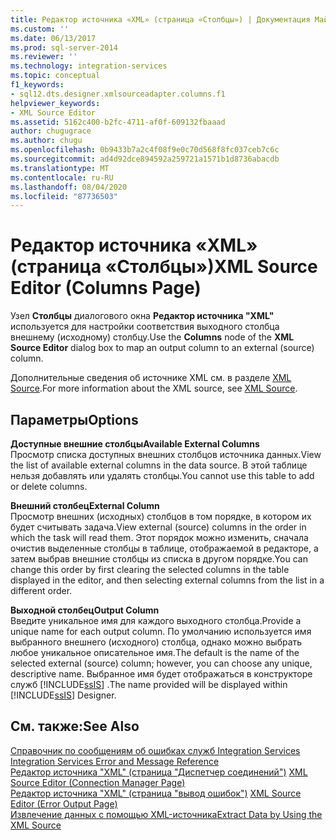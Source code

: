 ```yaml
---
title: Редактор источника «XML» (страница «Столбцы») | Документация Майкрософт
ms.custom: ''
ms.date: 06/13/2017
ms.prod: sql-server-2014
ms.reviewer: ''
ms.technology: integration-services
ms.topic: conceptual
f1_keywords:
- sql12.dts.designer.xmlsourceadapter.columns.f1
helpviewer_keywords:
- XML Source Editor
ms.assetid: 5162c400-b2fc-4711-af0f-609132fbaaad
author: chugugrace
ms.author: chugu
ms.openlocfilehash: 0b9433b7a2c4f08f9e0c70d568f8fc037ceb7c6c
ms.sourcegitcommit: ad4d92dce894592a259721a1571b1d8736abacdb
ms.translationtype: MT
ms.contentlocale: ru-RU
ms.lasthandoff: 08/04/2020
ms.locfileid: "87736503"
---
```

# <a name="xml-source-editor-columns-page"></a><span data-ttu-id="34968-102">Редактор источника «XML» (страница «Столбцы»)</span><span class="sxs-lookup"><span data-stu-id="34968-102">XML Source Editor (Columns Page)</span></span>
  <span data-ttu-id="34968-103">Узел **Столбцы** диалогового окна **Редактор источника "XML"** используется для настройки соответствия выходного столбца внешнему (исходному) столбцу.</span><span class="sxs-lookup"><span data-stu-id="34968-103">Use the **Columns** node of the **XML Source Editor** dialog box to map an output column to an external (source) column.</span></span>  
  
 <span data-ttu-id="34968-104">Дополнительные сведения об источнике XML см. в разделе [XML Source](data-flow/xml-source.md).</span><span class="sxs-lookup"><span data-stu-id="34968-104">For more information about the XML source, see [XML Source](data-flow/xml-source.md).</span></span>  
  
## <a name="options"></a><span data-ttu-id="34968-105">Параметры</span><span class="sxs-lookup"><span data-stu-id="34968-105">Options</span></span>  
 <span data-ttu-id="34968-106">**Доступные внешние столбцы**</span><span class="sxs-lookup"><span data-stu-id="34968-106">**Available External Columns**</span></span>  
 <span data-ttu-id="34968-107">Просмотр списка доступных внешних столбцов источника данных.</span><span class="sxs-lookup"><span data-stu-id="34968-107">View the list of available external columns in the data source.</span></span> <span data-ttu-id="34968-108">В этой таблице нельзя добавлять или удалять столбцы.</span><span class="sxs-lookup"><span data-stu-id="34968-108">You cannot use this table to add or delete columns.</span></span>  
  
 <span data-ttu-id="34968-109">**Внешний столбец**</span><span class="sxs-lookup"><span data-stu-id="34968-109">**External Column**</span></span>  
 <span data-ttu-id="34968-110">Просмотр внешних (исходных) столбцов в том порядке, в котором их будет считывать задача.</span><span class="sxs-lookup"><span data-stu-id="34968-110">View external (source) columns in the order in which the task will read them.</span></span> <span data-ttu-id="34968-111">Этот порядок можно изменить, сначала очистив выделенные столбцы в таблице, отображаемой в редакторе, а затем выбрав внешние столбцы из списка в другом порядке.</span><span class="sxs-lookup"><span data-stu-id="34968-111">You can change this order by first clearing the selected columns in the table displayed in the editor, and then selecting external columns from the list in a different order.</span></span>  
  
 <span data-ttu-id="34968-112">**Выходной столбец**</span><span class="sxs-lookup"><span data-stu-id="34968-112">**Output Column**</span></span>  
 <span data-ttu-id="34968-113">Введите уникальное имя для каждого выходного столбца.</span><span class="sxs-lookup"><span data-stu-id="34968-113">Provide a unique name for each output column.</span></span> <span data-ttu-id="34968-114">По умолчанию используется имя выбранного внешнего (исходного) столбца, однако можно выбрать любое уникальное описательное имя.</span><span class="sxs-lookup"><span data-stu-id="34968-114">The default is the name of the selected external (source) column; however, you can choose any unique, descriptive name.</span></span> <span data-ttu-id="34968-115">Выбранное имя будет отображаться в конструкторе служб [!INCLUDE[ssIS](../includes/ssis-md.md)] .</span><span class="sxs-lookup"><span data-stu-id="34968-115">The name provided will be displayed within [!INCLUDE[ssIS](../includes/ssis-md.md)] Designer.</span></span>  
  
## <a name="see-also"></a><span data-ttu-id="34968-116">См. также:</span><span class="sxs-lookup"><span data-stu-id="34968-116">See Also</span></span>  
 <span data-ttu-id="34968-117">[Справочник по сообщениям об ошибках служб Integration Services](../../2014/integration-services/integration-services-error-and-message-reference.md) </span><span class="sxs-lookup"><span data-stu-id="34968-117">[Integration Services Error and Message Reference](../../2014/integration-services/integration-services-error-and-message-reference.md) </span></span>  
 <span data-ttu-id="34968-118">[Редактор источника "XML" &#40;страница "Диспетчер соединений"&#41;](../../2014/integration-services/xml-source-editor-connection-manager-page.md) </span><span class="sxs-lookup"><span data-stu-id="34968-118">[XML Source Editor &#40;Connection Manager Page&#41;](../../2014/integration-services/xml-source-editor-connection-manager-page.md) </span></span>  
 <span data-ttu-id="34968-119">[Редактор источника "XML" &#40;страница "вывод ошибок"&#41;](../../2014/integration-services/xml-source-editor-error-output-page.md) </span><span class="sxs-lookup"><span data-stu-id="34968-119">[XML Source Editor &#40;Error Output Page&#41;](../../2014/integration-services/xml-source-editor-error-output-page.md) </span></span>  
 [<span data-ttu-id="34968-120">Извлечение данных с помощью XML-источника</span><span class="sxs-lookup"><span data-stu-id="34968-120">Extract Data by Using the XML Source</span></span>](data-flow/extract-data-by-using-the-xml-source.md)  
  
  
